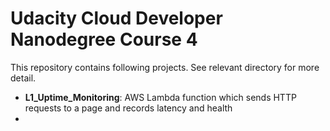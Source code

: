 # Udacity Cloud Developer Nanodegree Course 4 
This repository contains following projects. See relevant directory for more detail.

- **L1_Uptime_Monitoring**: AWS Lambda function which sends HTTP requests to a page and records latency and health   
- 
